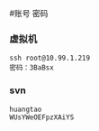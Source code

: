 #账号 密码


### 虚拟机
```
ssh root@10.99.1.219
密码：3BaBsx
```

### svn

```
huangtao            
WUsYWeOEFpzXAiYS
```

